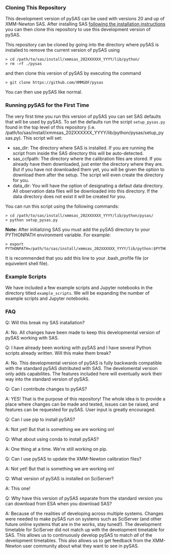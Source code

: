 ### Cloning This Repository

This development version of pySAS can be used with versions 20 and up of XMM-Newton SAS. After installing SAS [following the installation instructions](https://www.cosmos.esa.int/web/xmm-newton/sas-installation) you can then clone this repository to use this development version of pySAS.

This repository can be cloned by going into the directory where pySAS is installed to remove the current version of pySAS using 
```
> cd /path/to/sas/install/xmmsas_202XXXXXX_YYYY/lib/python/
> rm -rf ./pysas
```
and then clone this version of pySAS by executing the command
```
> git clone https://github.com/XMMGOF/pysas
```
You can then use pySAS like normal.

### Running pySAS for the First Time

The very first time you run this version of pySAS you can set SAS defaults that will be used by pySAS. To set the defaults run the script `setup_pysas.py` found in the top level of this repository (i.e. /path/to/sas/install/xmmsas_202XXXXXX_YYYY/lib/python/pysas/setup_pysas.py). This script will set:

- sas_dir: The directory where SAS is installed. If you are running the script from inside the SAS directory this will be auto-detected.
- sas_ccfpath: The directory where the calibration files are stored. If you already have them downloaded, just enter the directory where they are. But if you have not downloaded them yet, you will be given the option to download them after the setup. The script will even create the directory for you.
- data_dir: You will have the option of designating a defaut data directory. All observation data files will be downloaded into this directory. If the data directory does not exist it will be created for you.

You can run this script using the following commands:
```
> cd /path/to/sas/install/xmmsas_202XXXXXX_YYYY/lib/python/pysas/
> python setup_pysas.py
```
**Note:** After initializing SAS you must add the pySAS directory to your PYTHONPATH environment variable. For example:
```
> export PYTHONPATH=/path/to/sas/install/xmmsas_202XXXXXX_YYYY/lib/python:$PYTHONPATH
```
It is recommended that you add this line to your .bash_profile file (or equivelent shell file).

### Example Scripts

We have included a few example scripts and Jupyter notebooks in the directory titled `example_scripts`. We will be expanding the number of example scripts and Jupyter notebooks.

### FAQ

Q: Will this break my SAS inatallation?

A: No. All changes have been made to keep this developmental version of pySAS working with SAS.

Q: I have already been working with pySAS and I have several Python scripts already written. Will this make them break?

A: No. This developmental version of pySAS is fully backwards compatible with the standard pySAS distributed with SAS. The develomental version only adds capabilites. The features included here will eventually work their way into the standard version of pySAS.

Q: Can I contribute changes to pySAS?

A: YES! That is the purpose of this repository! The whole idea is to provide a place where changes can be made and tested, issues can be raised, and features can be requested for pySAS. User input is greatly encouraged.

Q: Can I use pip to install pySAS?

A: Not yet! But that is something we are working on!

Q: What about using conda to install pySAS?

A: One thing at a time. We're still working on pip.

Q: Can I use pySAS to update the XMM-Newton calibration files?

A: Not yet! But that is something we are working on!

Q: What version of pySAS is installed on SciServer?

A: This one!

Q: Why have this version of pySAS separate from the standard version you can download from ESA when you download SAS?

A: Because of the realities of developing across multiple systems. Changes were needed to make pySAS run on systems such as SciServer (and other future online systems that are in the works, stay tuned!). The development timetable for SciServer did not match up with the development timetable for SAS. This allows us to continuously develop pySAS to match *all* of the development timetables. This also allows us to get feedback from the XMM-Newton user community about what they want to see in pySAS.
